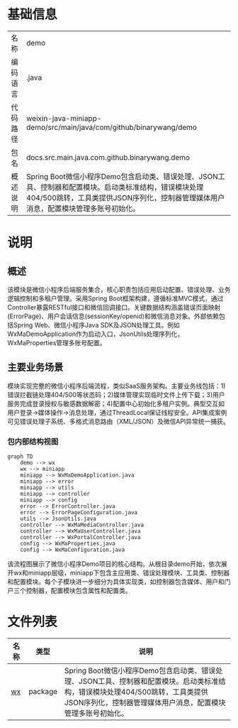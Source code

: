 # 基础信息

|      |      |
|------|------|
| 名称 | demo |
| 编码语言 | .java |
| 代码路径 | weixin-java-miniapp-demo/src/main/java/com/github/binarywang/demo |
| 包名 | docs.src.main.java.com.github.binarywang.demo |
| 概述说明 | Spring Boot微信小程序Demo包含启动类、错误处理、JSON工具、控制器和配置模块。启动类标准结构，错误模块处理404/500跳转，工具类提供JSON序列化，控制器管理媒体用户消息，配置模块管理多账号初始化。 |

# 说明

## 概述  
该模块是微信小程序后端服务集合，核心职责包括应用启动配置、错误处理、业务逻辑控制和多租户管理。采用Spring Boot框架构建，遵循标准MVC模式，通过Controller暴露RESTful接口和微信回调接口。关键数据结构涵盖错误页面映射(ErrorPage)、用户会话信息(sessionKey/openid)和微信消息对象。外部依赖包括Spring Web、微信小程序Java SDK及JSON处理工具。例如WxMaDemoApplication作为启动入口，JsonUtils处理序列化，WxMaProperties管理多账号配置。

## 主要业务场景  
模块实现完整的微信小程序后端流程，类似SaaS服务架构。主要业务线包括：1)错误拦截链处理404/500等状态码；2)媒体管理实现临时文件上传下载；3)用户服务完成登录授权与敏感数据解密；4)配置中心初始化多租户实例。典型交互如用户登录→媒体操作→消息处理，通过ThreadLocal保证线程安全。API集成案例可见错误处理子系统、多格式消息路由（XML/JSON）及微信API异常统一捕获。


### 包内部结构视图

```mermaid
graph TD
    demo --> wx
    wx --> miniapp
    miniapp --> WxMaDemoApplication.java
    miniapp --> error
    miniapp --> utils
    miniapp --> controller
    miniapp --> config
    error --> ErrorController.java
    error --> ErrorPageConfiguration.java
    utils --> JsonUtils.java
    controller --> WxMaMediaController.java
    controller --> WxMaUserController.java
    controller --> WxPortalController.java
    config --> WxMaProperties.java
    config --> WxMaConfiguration.java
```

该流程图展示了微信小程序Demo项目的核心结构。从根目录demo开始，依次展开wx和miniapp层级，miniapp下包含主应用类、错误处理模块、工具类、控制器和配置模块。每个子模块进一步细分为具体实现类，如控制器包含媒体、用户和门户三个控制器，配置模块包含属性和配置类。

# 文件列表

| 名称   | 类型  | 说明 |
|-------|------|-------------|
| [wx](wx/_module.md) | package | Spring Boot微信小程序Demo包含启动类、错误处理、JSON工具、控制器和配置模块。启动类标准结构，错误模块处理404/500跳转，工具类提供JSON序列化，控制器管理媒体用户消息，配置模块管理多账号初始化。 |


